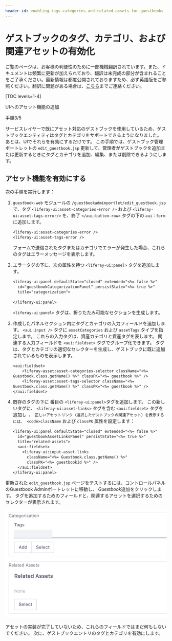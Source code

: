 ```yaml
---
header-id: enabling-tags-categories-and-related-assets-for-guestbooks
---
```


# ゲストブックのタグ、カテゴリ、および関連アセットの有効化

<p class="alert alert-info"><span class="wysiwyg-color-blue120">ご覧のページは、お客様の利便性のために一部機械翻訳されています。また、ドキュメントは頻繁に更新が加えられており、翻訳は未完成の部分が含まれることをご了承ください。最新情報は都度公開されておりますため、必ず英語版をご参照ください。翻訳に問題がある場合は、<a href="mailto:support-content-jp@liferay.com">こちら</a>までご連絡ください。</span></p>

[TOC levels=1-4]

<div class="learn-path-step row">
    <p id="stepTitle">UIへのアセット機能の追加</p><p>手順3/5</p>
</div>

サービスレイヤーで既にアセット対応のゲストブックを使用しているため、ゲストブックエンティティはタグとカテゴリをサポートできるようになりました。 あとは、UIでそれらを有効にするだけです。 この手順では、ゲストブック管理ポートレットの `edit_guestbook.jsp` 更新して、管理者がゲストブックを追加または更新するときにタグとカテゴリを追加、編集、または削除できるようにします。

## アセット機能を有効にする

次の手順を実行します：

1.  `guestbook-web` モジュールの `/guestbookadminportlet/edit_guestbook.jsp`で、タグ `<liferay-ui:asset-categories-error />` および `<liferay-ui:asset-tags-error/>` を、終了 `</aui:button-row>` タグの下の `aui：form` に追加します。
   
        <liferay-ui:asset-categories-error />
        <liferay-ui:asset-tags-error />

    フォームで送信されたタグまたはカテゴリでエラーが発生した場合、これらのタグはエラーメッセージを表示します。

2.  エラータグの下に、次の属性を持つ `<liferay-ui:panel>` タグを追加します。
   
        <liferay-ui:panel defaultState="closed" extended="<%= false %>"
          id="guestbookCategorizationPanel" persistState="<%= true %>"
          title="categorization">
       
        </liferay-ui:panel>

    `<liferay-ui:panel>` タグは、折りたたみ可能なセクションを生成します。

3.  作成したパネルセクション内にタグとカテゴリの入力フィールドを追加します。 `<aui:input />` タグに `assetCategories` および `assetTags` タイプを指定します。 これらの入力タグは、資産カテゴリと資産タグを表します。 関連する入力フィールドを `<aui:fieldset>` タグでグループ化できます。 タグは、タグとカテゴリの適切なセレクターを生成し、ゲストブックに既に追加されているものを表示します。
   
        <aui:fieldset>
            <liferay-asset:asset-categories-selector className="<%= Guestbook.class.getName() %>" classPK="<%= guestbook %>" />
            <liferay-asset:asset-tags-selector className="<%= Guestbook.class.getName() %>" classPK="<%= guestbook %>" />
        </aui:fieldset>

4.  既存のタグの下に</code> 番目の `<liferay-ui:panel>`タグを追加します。 この新しいタグに、 `<liferay-ui:asset-links>` タグを含む `<aui:fieldset>` タグを追加し` 。 正しいアセットリンク（選択したゲストブックの関連アセット）を表示するには、 <code>className` および `classPK` 属性を設定します：
   
        <liferay-ui:panel defaultState="closed" extended="<%= false %>"
          id="guestbookAssetLinksPanel" persistState="<%= true %>"
          title="related-assets">
          <aui:fieldset>
            <liferay-ui:input-asset-links
              className="<%= Guestbook.class.getName() %>"
              classPK="<%= guestbookId %>" />
          </aui:fieldset>
        </liferay-ui:panel>

更新された `edit_guestbook.jsp` ページをテストするには、コントロールパネルのGuestbook Adminポートレットに移動し、 *Guestbook*追加をクリックします。 タグを追加するためのフィールドと、関連するアセットを選択するためのセレクターが表示されます。

![図1：Guestbook Adminポートレットの <code>edit_guestbook.jsp</code> ページを更新すると、タグを追加し、関連するアセットを選択するためのフォームが表示されます。](../../../../images/guestbook-tags-related-assets.png)

アセットの実装が完了していないため、これらのフィールドではまだ何もしないでください。 次に、ゲストブックエントリのタグとカテゴリを有効にします。
